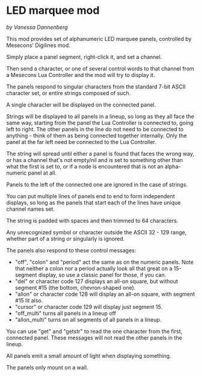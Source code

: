 # LED marquee mod 

*by Vanessa Dannenberg*

This mod provides set of alphanumeric LED marquee panels, controlled by Mesecons' Digilines mod.

Simply place a panel segment, right-click it, and set a channel.

Then send a character, or one of several control words to that channel from a Mesecons Lua Controller and the mod will try to display it.

The panels respond to singular characters from the standard 7-bit ASCII character set, or entire strings composed of such.

A single character will be displayed on the connected panel.

Strings will be displayed to all panels in a lineup, so long as they all face the same way, starting from the panel the Lua Controller is connected to, going left to right.  The other panels in the line do not need to be connected to anything - think of them as being connected together internally.  Only the panel at the far left need be connected to the Lua Controller.

The string will spread until either a panel is found that faces the wrong way, or has a channel that's not empty/nil and is set to something other than what the first is set to, or if a node is encountered that is not an alpha-numeric panel at all.

Panels to the left of the connected one are ignored in the case of strings.

You can put multiple lines of panels end to end to form independent displays, so long as the panels that start each of the lines have unique channel names set.

The string is padded with spaces and then trimmed to 64 characters.

Any unrecognized symbol or character outside the ASCII 32 - 129 range, whether part of a string or singularly is ignored.

The panels also respond to these control messages:

* "off", "colon" and "period" act the same as on the numeric panels.  Note that neither a colon nor a period actually look all that great on a 15-segment
  display, so use a classic panel for those, if you can.
* "del" or character code 127 displays an all-on square, but without segment #15 (the bottom, chevron-shaped one).
* "allon" or character code 128 will display an all-on square, with segment #15 lit also.
* "cursor" or character code 129 will display just segment 15.
* "off_multi" turns all panels in a lineup off
* "allon_multi" turns on all segments of all panels in a lineup.

You can use "get" and "getstr" to read the one character from the first, connected panel.  These messages will not read the other panels in the lineup.

All panels emit a small amount of light when displaying something.

The panels only mount on a wall.
